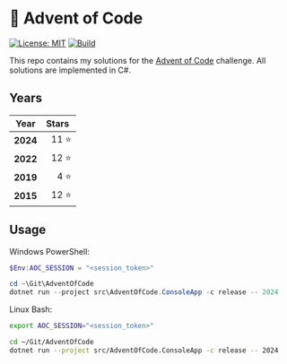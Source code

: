 # 🎄 Advent of Code

[![License: MIT](https://img.shields.io/badge/License-MIT-blue)](https://github.com/ketantailor/AdventOfCode/blob/main/LICENSE) [![Build](https://github.com/ketantailor/AdventOfCode/actions/workflows/build.yaml/badge.svg?branch=main)](https://github.com/ketantailor/AdventOfCode/actions/workflows/build.yaml)

This repo contains my solutions for the [Advent of Code](https://adventofcode.com/) challenge. All solutions are implemented in C#.

## Years

Year     | Stars&nbsp;
-------- | ----:
**2024** | 11 ⭐
**2022** | 12 ⭐
**2019** | 4 ⭐
**2015** | 12 ⭐

## Usage

Windows PowerShell:
```powershell
$Env:AOC_SESSION = "<session_token>"

cd ~\Git\AdventOfCode
dotnet run --project src\AdventOfCode.ConsoleApp -c release -- 2024
```

Linux Bash:
```bash
export AOC_SESSION="<session_token>"

cd ~/Git/AdventOfCode
dotnet run --project src/AdventOfCode.ConsoleApp -c release -- 2024
```